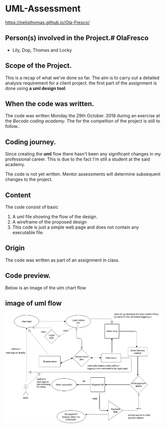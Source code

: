 # UML-Assessment
https://nelisthomas.github.io/Ola-Fresco/


## Person(s) involved in the Project.# OlaFresco


- Lily, Dop, Thomas and Locky 

## Scope of the Project.

This is a recap of what we've done so far. The aim is to carry out a detailed analysis requirement for a client project. the first part of the assignment is done using **a uml design  tool**.

## When the code was written.

The code was written Monday the 29th October. 2018 during an exercise at the _Becode coding academy_. The for the compeltion of the project is still to follow..
 
## Coding journey.

Since creating the **uml** flow there hasn't been any significant changes in my professional career. This is due to the fact I'm still a student at the said academy.

The code is not yet written. Mentor assessments will determine subsequent changes to the project. 

## Content

The code consist of basic 
1. A uml file showing the flow of the design.
2. A wireframe of the proposed design
3. This code is just a simple web page and does not contain any executable file.

## Origin

The code was written as part of an assignment in class.

## Code preview.

 Below is an image of the ulm chart flow

## image of uml flow

![](UML.png)

